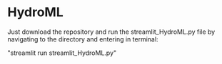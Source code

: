 # HydroML

Just download the repository and run the streamlit_HydroML.py file by navigating to the directory and entering in terminal:

 "streamlit run streamlit_HydroML.py"
